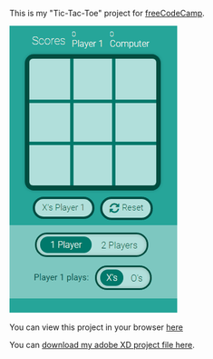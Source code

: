 This is my "Tic-Tac-Toe" project for [freeCodeCamp](https://www.freecodecamp.com/challenges/build-a-tic-tac-toe-game).


![preview](https://github.com/BrandonBahret/Tic-Tac-Toe/blob/master/TicTacToe.gif)

You can view this project in your browser [here](https://brandonbahret.github.io/Tic-Tac-Toe)

You can [download my adobe XD project file here](https://drive.google.com/open?id=0B7ArzBuNX7W9ZERURUNlZGFQYlE).
